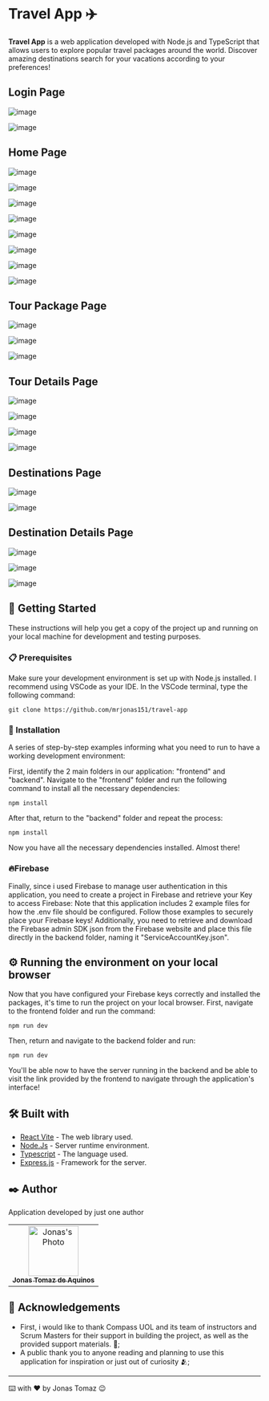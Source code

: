 # Travel App ✈️

**Travel App** is a web application developed with Node.js and TypeScript that allows users to explore popular travel packages around the world. Discover amazing destinations search for your vacations according to your preferences!

## Login Page

![image](https://github.com/user-attachments/assets/052127f8-15d7-4674-a19d-3847e181fc9a)

![image](https://github.com/user-attachments/assets/cea4a07c-d863-48bc-8c0f-9dda0f4630b6)

## Home Page

![image](https://github.com/user-attachments/assets/a22490c5-dee2-468a-91a5-24ebeaf06850)

![image](https://github.com/user-attachments/assets/d1b50e8f-b08b-4b6e-893b-fbfef7d5e535)

![image](https://github.com/user-attachments/assets/ecd4f626-487d-490d-bc08-41ba2841b70a)

![image](https://github.com/user-attachments/assets/32472a5b-8a0b-43c7-879c-7b16eb304025)

![image](https://github.com/user-attachments/assets/4f17dc41-10aa-4f43-a385-51097e980c51)

![image](https://github.com/user-attachments/assets/78e8f3f5-0e7e-46a4-a52d-4a326b4f1e34)

![image](https://github.com/user-attachments/assets/81a28f76-9d07-42fa-9225-eae368c515ba)

![image](https://github.com/user-attachments/assets/60cba32d-22cd-4e09-9c2f-37922568b975)

## Tour Package Page

![image](https://github.com/user-attachments/assets/e29f649b-6111-4b2f-a8f5-96a606663c0c)

![image](https://github.com/user-attachments/assets/2c0363c5-0d82-4dcd-b051-a09063290fd1)

![image](https://github.com/user-attachments/assets/4ce4b3a4-fbc9-4569-a2e4-c76fb49bdfc0)


## Tour Details Page

![image](https://github.com/user-attachments/assets/1d7bf6b6-007e-4064-85c7-3c2090e5bd88)

![image](https://github.com/user-attachments/assets/e0bde918-492a-4aab-b16f-1d6b23f1bbfd)

![image](https://github.com/user-attachments/assets/3d255e94-670f-4c8f-982c-0517159d6326)

![image](https://github.com/user-attachments/assets/76cc33f9-86b6-4950-bf1d-f00e56d3f0ec)


## Destinations Page

![image](https://github.com/user-attachments/assets/9344d3cd-5245-46da-bf3a-9b0687b70d37)

![image](https://github.com/user-attachments/assets/9a077158-9eb0-49ac-b461-8f5b2cbac65d)

## Destination Details Page

![image](https://github.com/user-attachments/assets/069af024-451a-4373-8152-ea27a770243e)

![image](https://github.com/user-attachments/assets/0b5877f0-b61e-44d2-9cfb-f0caeb22cbd5)

![image](https://github.com/user-attachments/assets/673421e1-9b41-4edd-9949-ed43612a78c0)

## 🚀 Getting Started

These instructions will help you get a copy of the project up and running on your local machine for development and testing purposes.

### 📋 Prerequisites

Make sure your development environment is set up with Node.js installed. I recommend using VSCode as your IDE. In the VSCode terminal, type the following command:


```
git clone https://github.com/mrjonas151/travel-app
```

### 🔧 Installation

A series of step-by-step examples informing what you need to run to have a working development environment:

First, identify the 2 main folders in our application: "frontend" and "backend".
Navigate to the "frontend" folder and run the following command to install all the necessary dependencies:

```
npm install
```

After that, return to the "backend" folder and repeat the process:

```
npm install
```

Now you have all the necessary dependencies installed. Almost there!

### 🔥Firebase
Finally, since i used Firebase to manage user authentication in this application, you need to create a project in Firebase and retrieve your Key to access Firebase:
Note that this application includes 2 example files for how the .env file should be configured. Follow those examples to securely place your Firebase keys!
Additionally, you need to retrieve and download the Firebase admin SDK json from the Firebase website and place this file directly in the backend folder, naming it "ServiceAccountKey.json".

## ⚙️ Running the environment on your local browser

Now that you have configured your Firebase keys correctly and installed the packages, it's time to run the project on your local browser. First, navigate to the frontend folder and run the command:

```
npm run dev
```

Then, return and navigate to the backend folder and run:

```
npm run dev
```


You'll be able now to have the server running in the backend and be able to visit the link provided by the frontend to navigate through the application's interface!

## 🛠️ Built with

* [React Vite](https://vitejs.dev/guide/) - The web library used.
* [Node.Js](https://nodejs.org/en) - Server runtime environment.
* [Typescript](https://www.typescriptlang.org/) - The language used.
* [Express.js](https://expressjs.com/pt-br/) - Framework for the server.

## ✒️ Author

Application developed by just one author

<div align="center">
  <table>
    <tr>
      <td align="center">
        <a href="https://github.com/mrjonas151">
          <img src="https://avatars.githubusercontent.com/u/89425034?v=4" width="100px;" alt="Jonas's Photo"/><br>
          <sub>
            <b>Jonas Tomaz de Aquinos</b>
          </sub>
        </a>
      </td>
    </tr>
  </table>
</div>

## 🎁 Acknowledgements

* First, i would like to thank Compass UOL and its team of instructors and Scrum Masters for their support in building the project, as well as the provided support materials. 📢;
* A public thank you to anyone reading and planning to use this application for inspiration or just out of curiosity 🫂;

---
⌨️ with ❤️ by Jonas Tomaz 😉
